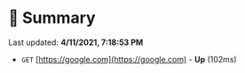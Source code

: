 # 📖 Summary
Last updated: **4/11/2021, 7:18:53 PM**

- `GET` [https://google.com](https://google.com) - **Up** (102ms)
